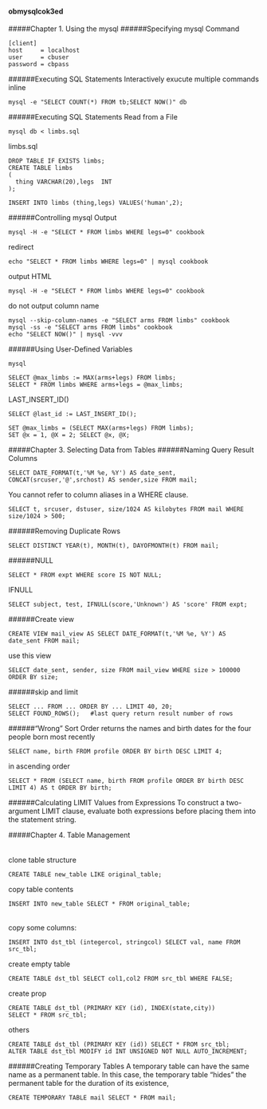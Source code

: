 #### obmysqlcok3ed
#####Chapter 1. Using the mysql
######Specifying mysql Command
```
[client]
host     = localhost
user     = cbuser
password = cbpass
```
######Executing SQL Statements Interactively
exucute multiple commands inline
```
mysql -e "SELECT COUNT(*) FROM tb;SELECT NOW()" db
```
######Executing SQL Statements Read from a File
```
mysql db < limbs.sql
```
limbs.sql
```
DROP TABLE IF EXISTS limbs;
CREATE TABLE limbs
(
  thing VARCHAR(20),legs  INT
);

INSERT INTO limbs (thing,legs) VALUES('human',2);
```
######Controlling mysql Output
```
mysql -H -e "SELECT * FROM limbs WHERE legs=0" cookbook
```
redirect
```
echo "SELECT * FROM limbs WHERE legs=0" | mysql cookbook
```
output HTML
```
mysql -H -e "SELECT * FROM limbs WHERE legs=0" cookbook
```
do not output column name
```
mysql --skip-column-names -e "SELECT arms FROM limbs" cookbook
mysql -ss -e "SELECT arms FROM limbs" cookbook
echo "SELECT NOW()" | mysql -vvv
```
######Using User-Defined Variables
```
mysql
```
```
SELECT @max_limbs := MAX(arms+legs) FROM limbs;
SELECT * FROM limbs WHERE arms+legs = @max_limbs;
```
LAST_INSERT_ID()
```
SELECT @last_id := LAST_INSERT_ID();
```
```
SET @max_limbs = (SELECT MAX(arms+legs) FROM limbs);
SET @x = 1, @X = 2; SELECT @x, @X;
```
#####Chapter 3. Selecting Data from Tables
######Naming Query Result Columns
```
SELECT DATE_FORMAT(t,'%M %e, %Y') AS date_sent, CONCAT(srcuser,'@',srchost) AS sender,size FROM mail;
```
You cannot refer to column aliases in a WHERE clause. 
```
SELECT t, srcuser, dstuser, size/1024 AS kilobytes FROM mail WHERE size/1024 > 500;
```
######Removing Duplicate Rows
```
SELECT DISTINCT YEAR(t), MONTH(t), DAYOFMONTH(t) FROM mail;
```
######NULL
```
SELECT * FROM expt WHERE score IS NOT NULL;
```
IFNULL
```
SELECT subject, test, IFNULL(score,'Unknown') AS 'score' FROM expt;
```
######Create view
```
CREATE VIEW mail_view AS SELECT DATE_FORMAT(t,'%M %e, %Y') AS date_sent FROM mail;
```
use this view
```
SELECT date_sent, sender, size FROM mail_view WHERE size > 100000 ORDER BY size;
```
######skip and limit
```
SELECT ... FROM ... ORDER BY ... LIMIT 40, 20;
SELECT FOUND_ROWS();   #last query return result number of rows
```
######“Wrong” Sort Order
returns the names and birth dates for the four people born most recently
```
SELECT name, birth FROM profile ORDER BY birth DESC LIMIT 4;
```
in ascending order
```
SELECT * FROM (SELECT name, birth FROM profile ORDER BY birth DESC LIMIT 4) AS t ORDER BY birth;
```
######Calculating LIMIT Values from Expressions
To construct a two-argument LIMIT clause, evaluate both expressions before placing them into the statement string.

#####Chapter 4. Table Management
######
clone table structure
```
CREATE TABLE new_table LIKE original_table;
```
copy table contents
```
INSERT INTO new_table SELECT * FROM original_table;
```
######
copy some columns:
```
INSERT INTO dst_tbl (integercol, stringcol) SELECT val, name FROM src_tbl;
```
create empty table
```
CREATE TABLE dst_tbl SELECT col1,col2 FROM src_tbl WHERE FALSE;
```
create prop
```
CREATE TABLE dst_tbl (PRIMARY KEY (id), INDEX(state,city))
SELECT * FROM src_tbl;
```
others
```
CREATE TABLE dst_tbl (PRIMARY KEY (id)) SELECT * FROM src_tbl;
ALTER TABLE dst_tbl MODIFY id INT UNSIGNED NOT NULL AUTO_INCREMENT;
```
######Creating Temporary Tables
A temporary table can have the same name as a permanent table. In this case, the temporary table “hides” the permanent table for the duration of its existence,
```
CREATE TEMPORARY TABLE mail SELECT * FROM mail;
```
